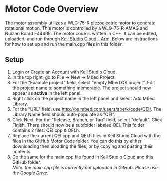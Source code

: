 <h1>Motor Code Overview</h1>
The motor assembly utilizes a WLG-75-R piezoelectric motor to generate rotational motion. This motor is controlled by a WLG-75-R-AMAG and Nucleo Board F446RE. The motor code is written in C++. It can be edited, uploaded, and run through <a href="https://studio.keil.arm.com/">Keil Studio Cloud - Arm</a>. Below are instructions for how to set up and run the main.cpp files in this folder.
<h2>Setup</h2>
<ol>
  <li>Login or Create an Account with Keil Studio Cloud.</li>
  <li>In the top right, go to File -> New -> Mbed Project.</li>
  <li>For the "Example project" field, select "empty Mbed OS project". Edit the project name to something memorable. The project should now appear as <b>active</b> in the left panel.</li>
  <li>Right click on the project name in the left panel and select Add Mbed Library.</li>
  <li> For the "URL" field, use <a href=http://os.mbed.com/users/aberk/code/QEI/>http://os.mbed.com/users/aberk/code/QEI/</a>. The Library Name field should auto-populate as "QEI". </li>
  <li>Click Next. For the "Release, Branch, or Tag" field, select "default". Click Finish. There should now be a subfolder labeled QEI. This folder contains 2 files: QEI.cpp & QEI.h.</li>
  <li>Replace the current QEI.cpp and QEI.h files in Keil Studio Cloud with the files in the GitHub Motor Code folder. You can do this by either downloading then uloading the files, or by copying and pasting their contents.</li>
  <li>Do the same for the main.cpp file found in Keil Studio Cloud and this GitHub folder.</li>
<i>Note: the main.cpp file is currently not uploaded in GitHub. Please use the Google Drive.</i>
</ol>

